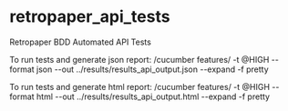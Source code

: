 # retropaper_api_tests
Retropaper BDD Automated API Tests

To run tests and generate json report: /cucumber features/ -t @HIGH --format json --out ../results/results_api_output.json --expand -f pretty

To run tests and generate html report: /cucumber features/ -t @HIGH --format html --out ../results/results_api_output.html --expand -f pretty
